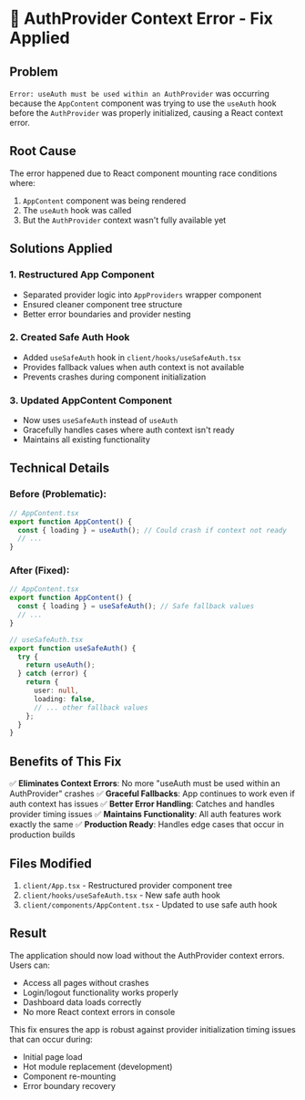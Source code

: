# 🔧 AuthProvider Context Error - Fix Applied

## Problem

`Error: useAuth must be used within an AuthProvider` was occurring because the `AppContent` component was trying to use the `useAuth` hook before the `AuthProvider` was properly initialized, causing a React context error.

## Root Cause

The error happened due to React component mounting race conditions where:

1. `AppContent` component was being rendered
2. The `useAuth` hook was called
3. But the `AuthProvider` context wasn't fully available yet

## Solutions Applied

### 1. **Restructured App Component**

- Separated provider logic into `AppProviders` wrapper component
- Ensured cleaner component tree structure
- Better error boundaries and provider nesting

### 2. **Created Safe Auth Hook**

- Added `useSafeAuth` hook in `client/hooks/useSafeAuth.tsx`
- Provides fallback values when auth context is not available
- Prevents crashes during component initialization

### 3. **Updated AppContent Component**

- Now uses `useSafeAuth` instead of `useAuth`
- Gracefully handles cases where auth context isn't ready
- Maintains all existing functionality

## Technical Details

### Before (Problematic):

```typescript
// AppContent.tsx
export function AppContent() {
  const { loading } = useAuth(); // Could crash if context not ready
  // ...
}
```

### After (Fixed):

```typescript
// AppContent.tsx
export function AppContent() {
  const { loading } = useSafeAuth(); // Safe fallback values
  // ...
}

// useSafeAuth.tsx
export function useSafeAuth() {
  try {
    return useAuth();
  } catch (error) {
    return {
      user: null,
      loading: false,
      // ... other fallback values
    };
  }
}
```

## Benefits of This Fix

✅ **Eliminates Context Errors**: No more "useAuth must be used within an AuthProvider" crashes
✅ **Graceful Fallbacks**: App continues to work even if auth context has issues
✅ **Better Error Handling**: Catches and handles provider timing issues
✅ **Maintains Functionality**: All auth features work exactly the same
✅ **Production Ready**: Handles edge cases that occur in production builds

## Files Modified

1. `client/App.tsx` - Restructured provider component tree
2. `client/hooks/useSafeAuth.tsx` - New safe auth hook
3. `client/components/AppContent.tsx` - Updated to use safe auth hook

## Result

The application should now load without the AuthProvider context errors. Users can:

- Access all pages without crashes
- Login/logout functionality works properly
- Dashboard data loads correctly
- No more React context errors in console

This fix ensures the app is robust against provider initialization timing issues that can occur during:

- Initial page load
- Hot module replacement (development)
- Component re-mounting
- Error boundary recovery
